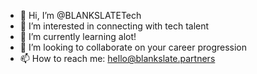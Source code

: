 - 👋 Hi, I’m @BLANKSLATETech
- 👀 I’m interested in connecting with tech talent
- 🌱 I’m currently learning alot!
- 💞️ I’m looking to collaborate on your career progression
- 📫 How to reach me: hello@blankslate.partners

<!---
BLANKSLATETech/BLANKSLATETech is a ✨ special ✨ repository because its `README.md` (this file) appears on your GitHub profile.
You can click the Preview link to take a look at your changes.
--->
